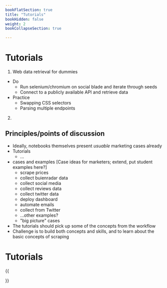 ```yaml
---
bookFlatSection: true
title: "Tutorials"
bookHidden: false
weight: 2
bookCollapseSection: true

---
```


# Tutorials

1. Web data retrieval for dummies
  - Do
    - Run selenium/chromium on social blade and iterate through seeds
    - Connect to a publicly available API and retrieve data
  - Practice
    - Swapping CSS selectors
    - Parsing multiple endpoints

2.
## Principles/points of discussion

- Ideally, notebooks themselves present *usuable* marketing cases already
- Tutorials
  - ...
- cases and examples [Case ideas for marketers; extend, put student examples here?]
  - scrape prices
  - collect buienradar data
  - collect social media
  - collect reviews data
  - collect twitter data
  - deploy dashboard
  - automate emails
  - collect from Twitter
  - ...other examples?
  - "big picture" cases
- The tutorials should pick up some of the concepts from the workflow
- Challenge is to build both concepts and skills, and to learn about the basic concepts of scraping


# Tutorials

{{<section>}}
